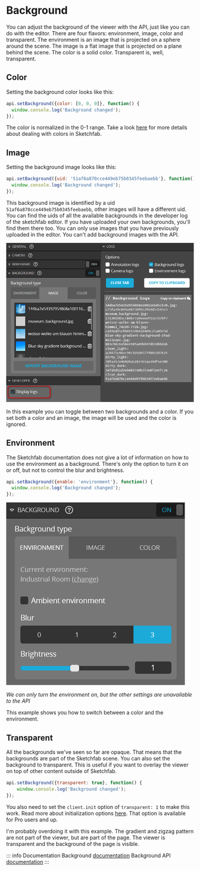 <script setup>
import CodePenEmbed from '../../components/CodePenEmbed.vue'
</script>

# Background

You can adjust the background of the viewer with the API, just like you can do with the editor. There are four flavors: environment, image, color and transparent. The environment is an image that is projected on a sphere around the scene. The image is a flat image that is projected on a plane behind the scene. The color is a solid color. Transparent is, well, transparent. 

## Color

Setting the background color looks like this:

```js
api.setBackground({color: [0, 0, 0]}, function() {
  window.console.log('Background changed');
});
```

The color is normalized in the 0-1 range. Take a look [here](../materials/colors.md) for more details about dealing with colors in Sketchfab.

<CodePenEmbed id="yLGOjQm/ca7979138ecf95a6b8fbb9a452c57517" tab="result" />

## Image

Setting the background image looks like this:

```js
api.setBackground({uid: '51af6a870cce449eb75b0345feebaebb'}, function() {
  window.console.log('Background changed');
});
```

This background image is identified by a uid `51af6a870cce449eb75b0345feebaebb`, other images will have a different uid. You can find the uids of all the available backgrounds in the developer log of the sketchfab editor. If you have uploaded your own backgrounds, you'll find them there too. You can only use images that you have previously uploaded in the editor. You can't add background images with the API.

![background list](./studio-background-list.jpg)

<CodePenEmbed id="poqyKoo/20ff7abd2aac444aed633731e44ab614" tab="result" />

In this example you can toggle between two backgrounds and a color. If you set both a color and an image, the image will be used and the color is ignored.

## Environment

The Sketchfab documentation does not give a lot of information on how to use the environment as a background. There's only the option to turn it on or off, but not to control the blur and brightness.

```js
api.setBackground({enable: 'environment'}, function() {
  window.console.log('Background changed');
});
```

![background environment](./studio-background-environment.jpg)

*We can only turn the environment on, but the other settings are unavailable to the API*

<CodePenEmbed id="VwqagPx/5e3de4b40293988c9a6f6fe9840355d2" tab="result" />

This example shows you how to switch between a color and the environment.

## Transparent

All the backgrounds we've seen so far are opaque. That means that the backgrounds are part of the Sketchfab scene. You can also set the background to transparent. This is useful if you want to overlay the viewer on top of other content outside of Sketchfab.

```js
api.setBackground({transparent: true}, function() {
    window.console.log('Background changed');
});
```

You also need to set the `client.init` option of `transparent: 1` to make this work. Read more about initialization options [here](../model-loading/initialization-options.md). That option is available for Pro users and up.

<CodePenEmbed id="BavzBOX/d2121f7d63eaccee5d3bc235f2bfa643" tab="result" />

I'm probably overdoing it with this example. The gradient and zigzag pattern are not part of the viewer, but are part of the page. The viewer is transparent and the background of the page is visible.

::: info Documentation
Background [documentation](https://help.sketchfab.com/hc/en-us/articles/203064198-Scene#background)
Background API [documentation](https://sketchfab.com/developers/viewer/functions#api-background)
:::
